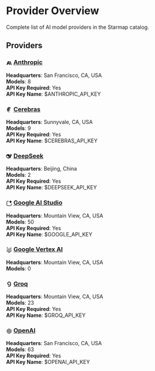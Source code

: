 # Provider Overview

Complete list of AI model providers in the Starmap catalog.

## Providers

### <img src="./anthropic/logo.svg" alt="" width="16" height="16" style="vertical-align: middle"> [Anthropic](./anthropic/README.md)

**Headquarters**: San Francisco, CA, USA  
**Models**: 8  
**API Key Required**: Yes  
**API Key Name**: $ANTHROPIC_API_KEY  

### <img src="./cerebras/logo.svg" alt="" width="16" height="16" style="vertical-align: middle"> [Cerebras](./cerebras/README.md)

**Headquarters**: Sunnyvale, CA, USA  
**Models**: 9  
**API Key Required**: Yes  
**API Key Name**: $CEREBRAS_API_KEY  

### <img src="./deepseek/logo.svg" alt="" width="16" height="16" style="vertical-align: middle"> [DeepSeek](./deepseek/README.md)

**Headquarters**: Beijing, China  
**Models**: 2  
**API Key Required**: Yes  
**API Key Name**: $DEEPSEEK_API_KEY  

### <img src="./google-ai-studio/logo.svg" alt="" width="16" height="16" style="vertical-align: middle"> [Google AI Studio](./google-ai-studio/README.md)

**Headquarters**: Mountain View, CA, USA  
**Models**: 50  
**API Key Required**: Yes  
**API Key Name**: $GOOGLE_API_KEY  

### <img src="./google-vertex/logo.svg" alt="" width="16" height="16" style="vertical-align: middle"> [Google Vertex AI](./google-vertex/README.md)

**Headquarters**: Mountain View, CA, USA  
**Models**: 0  

### <img src="./groq/logo.svg" alt="" width="16" height="16" style="vertical-align: middle"> [Groq](./groq/README.md)

**Headquarters**: Mountain View, CA, USA  
**Models**: 23  
**API Key Required**: Yes  
**API Key Name**: $GROQ_API_KEY  

### <img src="./openai/logo.svg" alt="" width="16" height="16" style="vertical-align: middle"> [OpenAI](./openai/README.md)

**Headquarters**: San Francisco, CA, USA  
**Models**: 63  
**API Key Required**: Yes  
**API Key Name**: $OPENAI_API_KEY  

